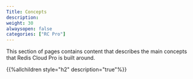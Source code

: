 ```yaml
---
Title: Concepts
description:
weight: 30
alwaysopen: false
categories: ["RC Pro"]
---
```

This section of pages contains content that describes the main concepts
that Redis Cloud Pro is built around.

{{%allchildren style="h2" description="true"%}}
